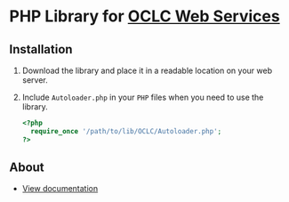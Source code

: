 # PHP Library for [OCLC Web Services][1]

## Installation
1. Download the library and place it in a readable location on your web server.
2. Include `Autoloader.php` in your `PHP` files when you need to use the library.

    ```php
    <?php
      require_once '/path/to/lib/OCLC/Autoloader.php';
    ?>
    ```

## About

- [View documentation](http://jaredhowland.github.io/OCLC/)

[1]: http://www.oclc.org/developer/develop/web-services.en.html
